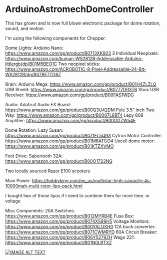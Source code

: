 # ArduinoAstromechDomeController
This has grown and is now full blown electronic package for dome rotation, sound, and motion

I'm using the following components for Chopper:
 
Dome Lights:
Arduino Nano: https://www.amazon.com/gp/product/B0713XK923
3 Individual Neopixels: https://www.amazon.com/kuman-WS2812B-Addressable-Arduino-littlergb/dp/B01M5BEO1C
Two neopixel sticks: https://www.amazon.com/ACROBOTIC-8-Pixel-Addressable-24-Bit-WS2812B/dp/B07BF7TG6Z

Brain:
Arduino Mega: https://www.amazon.com/gp/product/B01H4ZLZLQ
USB Shield: https://www.amazon.com/gp/product/B0777DR3T6
Xbox USB Receiver: https://www.amazon.com/gp/product/B00FAS1WDG

Audio:
Adafruit Audio FX Board: https://www.amazon.com/gp/product/B00Q3U42DM
Pyle 3.5” Inch Two Way: https://www.amazon.com/gp/product/B0007L8BT4
Lepy 808 Amplifier: https://www.amazon.com/gp/product/B00OGZW54E

Dome Rotation:
Lazy Susan: https://www.amazon.com/gp/product/B071FL5QR3
Cytron Motor Controller: https://www.amazon.com/gp/product/B01M6ATGO4
Uxcell dome motor: https://www.amazon.com/gp/product/B01KTZXVMO

Foot Drive:
Sabertooth 32A: https://www.amazon.com/gp/product/B00O1722NG

Two locally sourced Razor E100 scooters

Main Power: https://hobbyking.com/en_us/multistar-high-capacity-4s-10000mah-multi-rotor-lipo-pack.html

I bought two of those lipos if I need to combine them for more time. or voltage

Misc Components:
20A Switches: https://www.amazon.com/gp/product/B012MYRB4E
Fuse Box: https://www.amazon.com/gp/product/B074XS89H5
Voltage Monitors: https://www.amazon.com/gp/product/B00YALUXH0
12A buck converter: https://www.amazon.com/gp/product/B071CWMRYD
60A Circuit Breaker: https://www.amazon.com/gp/product/B06Y5279ZH
Wago 221: https://www.amazon.com/gp/product/B01N0LRTXZ

[![IMAGE ALT TEXT](http://img.youtube.com/vi/Q4jPT27Jjtw/0.jpg)](https://www.youtube.com/watch?v=Q4jPT27Jjtw "Arduino Dome Rotation Controller")
